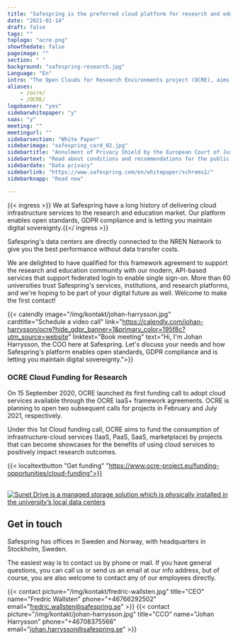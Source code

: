 ```yaml
---
title: "Safespring is the preferred cloud platform for research and education"
date: "2021-01-14"
draft: false
tags: ""
toplogo: "ocre.png"
showthedate: false
pageimage: ""
section: " "
background: "safespring-research.jpg"
Language: "En"
intro: "The Open Clouds for Research Environments project (OCRE), aims to accelerate cloud adoption in the European research community."
aliases:
    - /ocre/
    - /OCRE/
logobanner: "yes"
sidebarwhitepaper: "y"
saas: "y"
meeting: ""
meetingurl: ""
sidebarsection: "White Paper"
sidebarimage: "safespring_card_02.jpg"
sidebartitle: "Annulment of Privacy Shield by the European Court of Justice"
sidebartext: "Read about conditions and recommendations for the public sector and its suppliers"
sidebardate: "Data privacy"
sidebarlink: "https://www.safespring.com/en/whitepaper/schrems2/"
sidebarknapp: "Read now"

---
```



{{< ingress >}}
We at Safespring have a long history of delivering cloud infrastructure services to the research and education market. Our platform enables open standards, GDPR compliance and is letting you maintain digital sovereignty.{{</ ingress >}}

Safespring's data centers are directly connected to the NREN Network to give you the best performance without data transfer costs.

We are delighted to have qualified for this framework agreement to support the research and education community with our modern, API-based services that support federated login to enable single sign-on. More than 60 universities trust Safespring's services, institutions, and research platforms, and we're hoping to be part of your digital future as well. Welcome to make the first contact!

{{< calendly image="/img/kontakt/johan-harrysson.jpg" cardtitle="Schedule a video call" link="https://calendly.com/johan-harrysson/ocre?hide_gdpr_banner=1&primary_color=195f8c?utm_source=website" linktext="Book meeting" text="Hi, I'm Johan Harrysson, the COO here at Safespring. Let's discuss your needs and how Safespring's platform enables open standards, GDPR compliance and is letting you maintain digital sovereignty.">}}

### OCRE Cloud Funding for Research

On 15 September 2020, OCRE launched its first funding call to adopt cloud services available through the OCRE IaaS+ framework agreements. OCRE is planning to open two subsequent calls for projects in February and July 2021, respectively.

Under this 1st Cloud funding call, OCRE aims to fund the consumption of infrastructure-cloud services (IaaS, PaaS, SaaS, marketplace) by projects that can become showcases for the benefits of using cloud services to positively impact research outcomes.

{{< localtextbutton "Get funding" "https://www.ocre-project.eu/funding-opportunities/cloud-funding">}}

<br>
<a href="/dokument/sunet/sunet-drive/"><img alt="Sunet Drive is a managed storage solution which is physically installed in the university’s local data centers" src="/img//blogg/socialmedia/safespring_social_42.gif"></a>
<br>

## Get in touch
Safespring has offices in Sweden and Norway, with headquarters in Stockholm, Sweden.

The easiest way is to contact us by phone or mail. If you have general questions, you can call us or send us an email at our info address, but of course, you are also welcome to contact any of our employees directly.

{{< contact picture="/img/kontakt/fredric-wallsten.jpg" title="CEO" name="Fredric Wallsten" phone="+46766292502" email="fredric.wallsten@safespring.se" >}}
{{< contact picture="/img/kontakt/johan-harrysson.jpg" title="CCO" name="Johan Harrysson" phone="+46708375566‬" email="johan.harrysson@safespring.se" >}}
